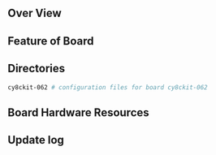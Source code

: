 ## Over View

## Feature of Board

## Directories

```sh
cy8ckit-062 # configuration files for board cy8ckit-062
```

## Board Hardware Resources

## Update log
